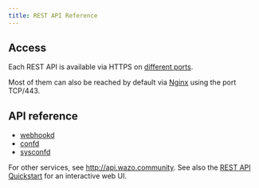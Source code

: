 ```yaml
---
title: REST API Reference
---
```


## Access

Each REST API is available via HTTPS on [different ports](/uc-doc/contributors/network).

Most of them can also be reached by default via [Nginx](/uc-doc/system/nginx) using the port
TCP/443.

## API reference

- [webhookd](/uc-doc/api_sdk/rest_api/webhookd)
- [confd](/uc-doc/api_sdk/rest_api/confd)
- [sysconfd](/uc-doc/api_sdk/rest_api/sysconfd)

For other services, see <http://api.wazo.community>. See also the
[REST API Quickstart](/uc-doc/api_sdk/rest_api/quickstart) for an interactive web UI.
